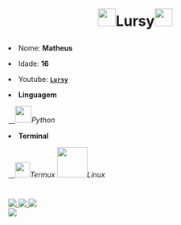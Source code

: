 <p = align="center">
<h1><p = align="center"><img src="https://user-images.githubusercontent.com/70035797/126714717-01ca55e2-96d9-4514-a064-8b9a9f1fc782.gif" width="35">Lursy<img src="https://user-images.githubusercontent.com/70035797/126714717-01ca55e2-96d9-4514-a064-8b9a9f1fc782.gif" width="35"></p></h1>
<p><li>Nome: <strong>Matheus</strong></li></p>
<p><li>Idade: <strong>16</strong></li></p>
<p><li>Youtube: <a href="https://www.youtube.com/channel/UCwmkiKIZHL1wscYHfIINZKw"><b><strong><code>Lursy</code></strong></b></a></li></p>
<p><strong><li>Linguagem</strong></li></p>
<p><a target="_blank" rel="noopener noreferrer" href="https://user-images.githubusercontent.com/70035797/126712103-29ff7153-7fd6-4c07-b332-08f5ad67211a.png">ㅤ<img src="https://user-images.githubusercontent.com/70035797/126712103-29ff7153-7fd6-4c07-b332-08f5ad67211a.png" width="33" style="max-width:100%;"></a><em>Python<p/></em>
  <strong><p><li>Terminal</li></p></strong>
<p><a target="_blank" rel="noopener noreferrer" href="https://user-images.githubusercontent.com/70035797/126719655-22f841c5-43d2-47b8-92db-b5f0e2764618.png">ㅤ<img src="https://user-images.githubusercontent.com/70035797/126719655-22f841c5-43d2-47b8-92db-b5f0e2764618.png" width="30" style="max-width:100%;"></a><em>Termux</em> <img src="https://user-images.githubusercontent.com/70035797/126790050-fa018bac-ea57-49f2-8014-22400e6f679e.png" width="60"><em>Linux</em>
</p>
<h1></h1>
<a href="https://github.com/Lursy"><img src="https://komarev.com/ghpvc/?username=mf256010&color=blueviolet">
<img src="https://shields.io/github/stars/Lursy">
<img src="https://shields.io/github/followers/Lursy?label=Follow">
  </a><br/>
<a href="https://www.youtube.com/channel/UCwmkiKIZHL1wscYHfIINZKw"><img src="https://shields.io/youtube/channel/subscribers/UCwmkiKIZHL1wscYHfIINZKw">
</a>
